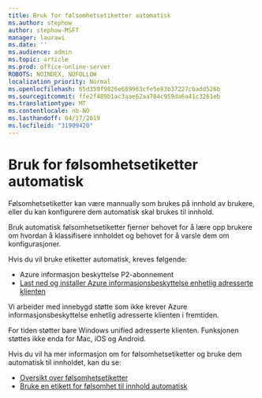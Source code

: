 ```yaml
---
title: Bruk for følsomhetsetiketter automatisk
ms.author: stephow
author: stephow-MSFT
manager: laurawi
ms.date: ''
ms.audience: admin
ms.topic: article
ms.prod: office-online-server
ROBOTS: NOINDEX, NOFOLLOW
localization_priority: Normal
ms.openlocfilehash: 65d359f9826e689963cfe5e83b37227cbadd526b
ms.sourcegitcommit: ffe2f489b1ac3aae62aa784c959da6a41c3261eb
ms.translationtype: MT
ms.contentlocale: nb-NO
ms.lasthandoff: 04/17/2019
ms.locfileid: "31909420"
---
```

# <a name="auto-apply-sensitivity-labels"></a>Bruk for følsomhetsetiketter automatisk

Følsomhetsetiketter kan være mannually som brukes på innhold av brukere, eller du kan konfigurere dem automatisk skal brukes til innhold.

Bruk automatisk følsomhetsetiketter fjerner behovet for å lære opp brukere om hvordan å klassifisere innholdet og behovet for å varsle dem om konfigurasjoner.

Hvis du vil bruke etiketter automatisk, kreves følgende:

- Azure informasjon beskyttelse P2-abonnement
- [Last ned og installer Azure informasjonsbeskyttelse enhetlig adresserte klienten](https://docs.microsoft.com/en-us/azure/information-protection/rms-client/install-unifiedlabelingclient-app)

Vi arbeider med innebygd støtte som ikke krever Azure informasjonsbeskyttelse enhetlig adresserte klienten i fremtiden.

For tiden støtter bare Windows unified adresserte klienten.  Funksjonen støttes ikke enda for Mac, iOS og Android.

Hvis du vil ha mer informasjon om for følsomhetsetiketter og bruke dem automatisk til innholdet, kan du se:

- [Oversikt over følsomhetsetiketter](https://docs.microsoft.com/en-us/office365/securitycompliance/sensitivity-labels)
- [Bruke en etikett for følsomhet til innhold automatisk](https://docs.microsoft.com/en-us/office365/securitycompliance/apply_sensitivity_label_automatically)